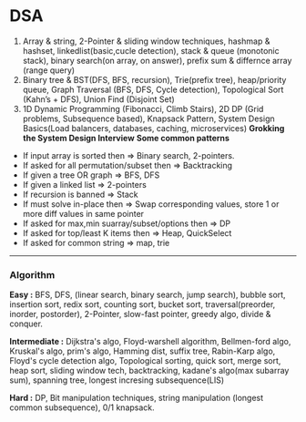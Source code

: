 # DSA

1. Array & string, 2-Pointer & sliding window techniques, hashmap & hashset, linkedlist(basic,cucle detection), stack & queue (monotonic stack), binary search(on array, on answer), prefix sum & differnce array (range query)
2. Binary tree & BST(DFS, BFS, recursion), Trie(prefix tree), heap/priority queue, Graph Traversal (BFS, DFS, Cycle detection), Topological Sort (Kahn’s + DFS), Union Find (Disjoint Set)
3. 1D Dynamic Programming (Fibonacci, Climb Stairs), 2D DP (Grid problems, Subsequence based), Knapsack Pattern, System Design Basics(Load balancers, databases, caching, microservices)
**Grokking the System Design Interview**
**Some common patterns**

- If input array is sorted then => Binary search, 2-pointers.
- If asked for all permutation/subset then => Backtracking
- If given a tree OR graph => BFS, DFS
- If given a linked list => 2-pointers
- If recursion is banned => Stack
- If must solve in-place then => Swap corresponding values, store 1 or more diff values in same pointer
- If asked for max,min suarray/subset/options then => DP
- If asked for top/least K items then => Heap, QuickSelect
- If asked for common string => map, trie

---

### Algorithm

**Easy :** BFS, DFS, (linear search, binary search, jump search), bubble sort, insertion sort, redix sort, counting sort, bucket sort, traversal(preorder, inorder, postorder), 2-Pointer, slow-fast pointer, greedy algo, divide & conquer.

**Intermediate :** Dijkstra's algo, Floyd-warshell algorithm, Bellmen-ford algo, Kruskal's algo, prim's algo, Hamming dist, suffix tree, Rabin-Karp algo, Floyd's cycle detection algo, Topological sorting, quick sort, merge sort, heap sort, sliding window tech, backtracking, kadane's algo(max subarray sum), spanning tree, longest incresing subsequence(LIS)

**Hard :** DP, Bit manipulation techniques, string manipulation (longest common subsequence), 0/1 knapsack.
